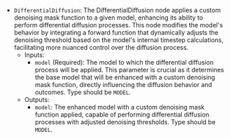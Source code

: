 - `DifferentialDiffusion`: The DifferentialDiffusion node applies a custom denoising mask function to a given model, enhancing its ability to perform differential diffusion processes. This node modifies the model's behavior by integrating a forward function that dynamically adjusts the denoising threshold based on the model's internal timestep calculations, facilitating more nuanced control over the diffusion process.
    - Inputs:
        - `model` (Required): The model to which the differential diffusion process will be applied. This parameter is crucial as it determines the base model that will be enhanced with a custom denoising mask function, directly influencing the diffusion behavior and outcomes. Type should be `MODEL`.
    - Outputs:
        - `model`: The enhanced model with a custom denoising mask function applied, capable of performing differential diffusion processes with adjusted denoising thresholds. Type should be `MODEL`.
